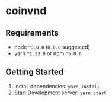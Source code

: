 # coinvnd


## Requirements
* node `^5.0.0` (`8.0.0` suggested)
* yarn `^1.23.0` or npm `^5.0.0`

## Getting Started

1. Install dependencies: `yarn install`
2. Start Development server: `yarn start`

